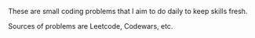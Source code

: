 These are small coding problems that I aim to do daily to keep skills fresh.

Sources of problems are Leetcode, Codewars, etc.
